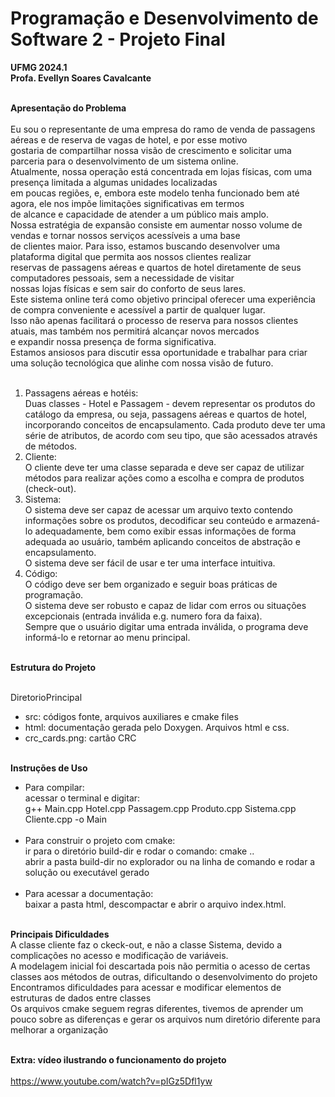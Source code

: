 # Programação e Desenvolvimento de Software 2 - Projeto Final
<b>UFMG 2024.1</b><br>
<b>Profa. Evellyn Soares Cavalcante</b><br><br>

<b>Apresentação do Problema</b><br><br>
Eu sou o representante de uma empresa do ramo de venda de passagens aéreas e de reserva de vagas de hotel, e por esse motivo<br>
gostaria de compartilhar nossa visão de crescimento e solicitar uma parceria para o desenvolvimento de um sistema online.<br>
Atualmente, nossa operação está concentrada em lojas físicas, com uma presença limitada a algumas unidades localizadas<br>
em poucas regiões, e, embora este modelo tenha funcionado bem até agora, ele nos impõe limitações significativas em termos<br>
de alcance e capacidade de atender a um público mais amplo.<br>
Nossa estratégia de expansão consiste em aumentar nosso volume de vendas e tornar nossos serviços acessíveis a uma base<br>
de clientes maior. Para isso, estamos buscando desenvolver uma plataforma digital que permita aos nossos clientes realizar<br>
reservas de passagens aéreas e quartos de hotel diretamente de seus computadores pessoais, sem a necessidade de visitar<br>
nossas lojas físicas e sem sair do conforto de seus lares.<br>
Este sistema online terá como objetivo principal oferecer uma experiência de compra conveniente e acessível a partir de qualquer lugar.<br>
Isso não apenas facilitará o processo de reserva para nossos clientes atuais, mas também nos permitirá alcançar novos mercados<br>
e expandir nossa presença de forma significativa.<br>
Estamos ansiosos para discutir essa oportunidade e trabalhar para criar uma solução tecnológica que alinhe com nossa visão de futuro.<br><br>

1. Passagens aéreas e hotéis:<br>
Duas classes - Hotel e Passagem - devem representar os produtos do catálogo da empresa, ou seja, passagens aéreas e quartos de hotel, incorporando conceitos de encapsulamento. Cada produto deve ter uma série de atributos, de acordo com seu tipo, que são acessados através de métodos.<br>
2. Cliente:<br>
O cliente deve ter uma classe separada e deve ser capaz de utilizar métodos para realizar ações como a escolha e compra de produtos (check-out).<br>
3. Sistema:<br>
O sistema deve ser capaz de acessar um arquivo texto contendo informações sobre os produtos, decodificar seu conteúdo e armazená-lo adequadamente, bem como exibir essas informações de forma adequada ao usuário, também aplicando conceitos de abstração e encapsulamento.<br>
O sistema deve ser fácil de usar e ter uma interface intuitiva.<br>
4. Código:<br>
O código deve ser bem organizado e seguir boas práticas de programação.<br>
O sistema deve ser robusto e capaz de lidar com erros ou situações excepcionais (entrada inválida e.g. numero fora da faixa).<br>
Sempre que o usuário digitar uma entrada inválida, o programa deve informá-lo e retornar ao menu principal.<br><br>

<b>Estrutura do Projeto</b><br><br>

DiretorioPrincipal<br>
  - src: códigos fonte, arquivos auxiliares e cmake files<br>
  - html: documentação gerada pelo Doxygen. Arquivos html e css.<br>
  - crc_cards.png: cartão CRC<br><br>

<b>Instruções de Uso</b><br>
  - Para compilar:<br>
  acessar o terminal e digitar:<br>
  g++ Main.cpp Hotel.cpp Passagem.cpp Produto.cpp Sistema.cpp Cliente.cpp -o Main<br><br>
  - Para construir o projeto com cmake:<br>
  ir para o diretório build-dir e rodar o comando: cmake ..<br>
  abrir a pasta build-dir no explorador ou na linha de comando e rodar a solução ou executável gerado<br><br>
  - Para acessar a documentação:<br>
  baixar a pasta html, descompactar e abrir o arquivo index.html. <br><br>

<b>Principais Dificuldades</b><br>
A classe cliente faz o ckeck-out, e não a classe Sistema, devido a complicações no acesso e modificação de variáveis.<br>
A modelagem inicial foi descartada pois não permitia o acesso de certas classes aos métodos de outras, dificultando o desenvolvimento do projeto<br>
Encontramos dificuldades para acessar e modificar elementos de estruturas de dados entre classes<br>
Os arquivos cmake seguem regras diferentes, tivemos de aprender um pouco sobre as diferenças e gerar os arquivos num diretório diferente para melhorar a organização<br><br>

<b>Extra: vídeo ilustrando o funcionamento do projeto</b><br><br>
https://www.youtube.com/watch?v=pIGz5Dfl1yw<br>
